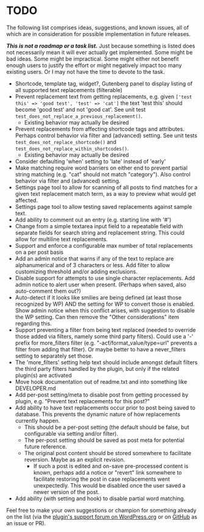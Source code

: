 # TODO

The following list comprises ideas, suggestions, and known issues, all of which are in consideration for possible implementation in future releases.

***This is not a roadmap or a task list.*** Just because something is listed does not necessarily mean it will ever actually get implemented. Some might be bad ideas. Some might be impractical. Some might either not benefit enough users to justify the effort or might negatively impact too many existing users. Or I may not have the time to devote to the task.

* Shortcode, template tag, widget?, Gutenberg panel to display listing of all supported text replacements (filterable)
* Prevent replacement text from getting replacements, e.g. given `['test this' => 'good test', 'test' => 'cat']` the text 'test this' should become 'good test' and not 'good cat'. See unit test `test_does_not_replace_a_previous_replacement()`.
  * Existing behavior may actually be desired
* Prevent replacements from affecting shortcode tags and attributes. Perhaps control behavior via filter and (advanced) setting. See unit tests `test_does_not_replace_shortcode()` and `test_does_not_replace_within_shortcodes()`.
  * Existing behavior may actually be desired
* Consider defaulting 'when' setting to 'late' instead of 'early'
* Make matching require word barriers on either end to prevent partial string matching (e.g. "cat" should not match "category"). Also control behavior via filter and (advanced) setting.
* Settings page tool to allow for scanning of all posts to find matches for a given text replacement match term, as a way to preview what would get affected.
* Settings page tool to allow testing saved replacements against sample text.
* Add ability to comment out an entry (e.g. starting line with '#')
* Change from a simple textarea input field to a repeatable field with separate fields for search string and replacement string. This could allow for multiline text replacements.
* Support and enforce a configurable max number of total replacements on a per post basis
* Add an admin notice that warns if any of the text to replace are alphanumerical and of 3 characters or less. Add filter to allow customizing threshold and/or adding exclusions.
* Disable support for attempts to use single character replacements. Add admin notice to alert user when present. (Perhaps when saved, also auto-comment them out?)
* Auto-detect if it looks like smilies are being defined (at least those recognized by WP) AND the setting for WP to convert those is enabled. Show admin notice when this conflict arises, with suggestion to disable the WP setting. Can then remove the "Other considerations" item regarding this.
* Support preventing a filter from being text replaced (needed to override those added via filters, namely some third party filters). Could use a '-' prefix for more_filters filter (e.g. "-acf/format_value/type=url" prevents a filter from adding that filter). Or maybe better to have a never_filters setting to separately set those.
* The 'more_filters' setting help text should include amongst default filters the third party filters handled by the plugin, but only if the related plugin(s) are activated
* Move hook documentation out of readme.txt and into something like DEVELOPER.md
* Add per-post setting/meta to disable post from getting processed by plugin, e.g. "Prevent text replacements for this post?"
* Add ability to have text replacements occur prior to post being saved to database. This prevents the dynamic nature of how replacements currently happen.
  * This should be a per-post setting (the default should be false, but configurable via setting and/or filter).
  * The per-post setting should be saved as post meta for potential future reference.
  * The original post content should be stored somewhere to facilitate reversion. Maybe as an explicit revision.
    * If such a post is edited and on-save pre-processed content is known, perhaps add a notice or "revert" link somewhere to facilitate restoring the post in case replacements went unexpectedly. This would be disabled once the user saved a newer version of the post.
* Add ability (with setting and hook) to disable partial word matching.

Feel free to make your own suggestions or champion for something already on the list (via the [plugin's support forum on WordPress.org](https://wordpress.org/support/plugin/text-replace/) or on [GitHub](https://github.com/coffee2code/text-replace/) as an issue or PR).